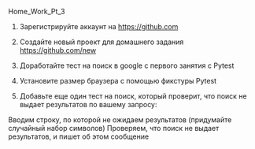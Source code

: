 Home_Work_Pt_3

1. Зарегистрируйте аккаунт на https://github.com

2. Создайте новый проект для домашнего задания https://github.com/new

3. Доработайте тест на поиск в google с первого занятия с Pytest

4. Установите размер браузера с помощью фикстуры Pytest

5. Добавьте еще один тест на поиск, который проверит, что поиск не выдает результатов по вашему запросу:

 Вводим строку, по которой не ожидаем результатов (придумайте случайный набор символов)
 Проверяем, что поиск не выдает результатов, и пишет об этом сообщение
